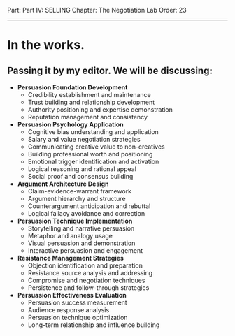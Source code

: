 Part: Part IV: SELLING
Chapter: The Negotiation Lab
Order: 23

---

# In the works.

## Passing it by my editor. We will be discussing:

- **Persuasion Foundation Development**
  - Credibility establishment and maintenance
  - Trust building and relationship development
  - Authority positioning and expertise demonstration
  - Reputation management and consistency
- **Persuasion Psychology Application**
  - Cognitive bias understanding and application
  - Salary and value negotiation strategies
  - Communicating creative value to non-creatives
  - Building professional worth and positioning
  - Emotional trigger identification and activation
  - Logical reasoning and rational appeal
  - Social proof and consensus building
- **Argument Architecture Design**
  - Claim-evidence-warrant framework
  - Argument hierarchy and structure
  - Counterargument anticipation and rebuttal
  - Logical fallacy avoidance and correction
- **Persuasion Technique Implementation**
  - Storytelling and narrative persuasion
  - Metaphor and analogy usage
  - Visual persuasion and demonstration
  - Interactive persuasion and engagement
- **Resistance Management Strategies**
  - Objection identification and preparation
  - Resistance source analysis and addressing
  - Compromise and negotiation techniques
  - Persistence and follow-through strategies
- **Persuasion Effectiveness Evaluation**
  - Persuasion success measurement
  - Audience response analysis
  - Persuasion technique optimization
  - Long-term relationship and influence building

<div style="height: 120px;"></div>
